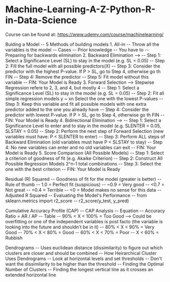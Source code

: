 # Machine-Learning-A-Z-Python-R-in-Data-Science
Course can be found at: https://www.udemy.com/course/machinelearning/

Bulding a Model
    -- 5 Methods of building models
        1. All-in
            -- Throw all the variables is the model
            -- Cases
                -- Prior knowledge
                -- You have to
                -- Preparing for backwards elimination
        2. Backward Elimination -->
            -- Step 1: Select a Significance Level (SL) to stay in the model (e.g. SL = 0.05)
            -- Step 2: Fill the full model with all possible predictors(X)
            -- Step 3: Consider the predictor with the highest P-value. If P > SL, go to Step 4, otherwise go th FIN
            -- Step 4: Remove the predictor
            -- Step 5: Fit model without this variable
            -- FIN: Your Model is Ready
        3. Forward Selection -->                                                                                                Stepwise Regression refere to 2, 3, and 4, but mostly 4
            -- Step 1: Select a Significance Level (SL) to stay in the model (e.g. SL = 0.05)
            -- Step 2: Fit all simple regression models y ~ xn Select the one with the lowest P-values
            -- Step 3: Keep this variable and fit all possible models with one extra predictor added to the one you already have
            -- Step 4: Consider the predictor with lowest P-value. If P > SL, go to Step 4, otherwise go th FIN
            -- FIN: Your Model is Ready
        4. Bidirectional Elimination --> 
            -- Step 1: Select a Significance Level to enter and to stay in the model (e.g. SLENTER = 0.05, SLSTAY = 0.05)
            -- Step 2: Perform the next step of Forward Selection (new variables must have: P < SLENTER to enter)
            -- Step 3: Perform ALL steps of Backward Elimination (old variables must have P < SLSTAY to stay)
            -- Step 4: No new variables can enter and no old variables can exit
            -- FIN: Your Model is Ready
        5. Score Comparison (All Possible Models)
            -- Step 1: Select a criterion of goodness of fit (e.g. Akaike Criterion)
            -- Step 2: Construct All Possible Regression Models 2^n-1 total combinations
            -- Step 3: Select the one with the best criterion
            -- FIN: Your Model is Ready

Residual (R) Squared
    -- Goodness of fit for the model (greater is better)
    -- Rule of thumb
        -- 1.0 = Perfect fit (suspicious)
        -- ~0.9 = Very good
        -- <0.7 = Not great
        -- <0.4 = Terrible
        -- <0 = Model makes no sense for this data
    -- Adjusted R Squared
    -- Evaluating the Model's Performance
        -- from sklearn.metrics import r2_score
        -- r2_score(y_test, y_pred)

Cumulative Accuracy Profile (CAP)
    -- CAP Analysis
        -- Equation
            -- Accuracy Ratio = AR / AP
    -- Table
        -- 90% < X < 100% = Too Good --> Could be overfitting or one of the independent variables is post facto (the variable is looking into the future and shouldn't be in it)
        -- 80% < X < 90% = Very Good
        -- 70% < X < 80% = Good
        -- 60% < X < 70% = Poor
        -- X < 60% = Rubbish

Dendrograms
    -- Uses euclidean distance (dissimilarity) to figure out which clusters are closer and should be combined
    -- How Heirarchical Cluster Uses Dendrograms
        -- Look at horizontal levels and set thresholds
            -- Don't want the dissimilarity to be higher than the threshold
        -- Finding the Optimal Number of Clusters
            -- Finding the longest vertical line as it crosses an extended horizontal line  